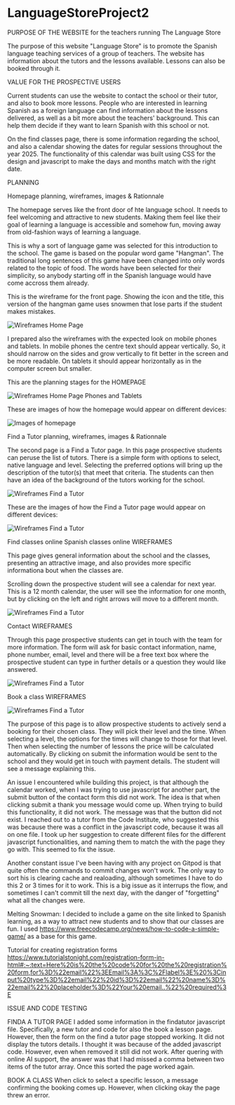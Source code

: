 # LanguageStoreProject2

PURPOSE OF THE WEBSITE for the teachers running The Language Store

The purpose of this website "Language Store" is to promote the Spanish language teaching services of a group of teachers. The website has information about the tutors and the lessons available. Lessons can also be booked through it.

VALUE FOR THE PROSPECTIVE USERS

Current students can use the website to contact the school or their tutor, and also to book more lessons. People who are interested in learning Spanish as a foreign language can find information about the lessons delivered, as well as a bit more about the teachers' background. This can help them decide if they want to learn Spanish with this school or not.

On the find classes page, there is some information regarding the school, and also a calendar showing the dates for regular sessions throughout the year 2025. The functionality of this calendar was built using CSS for the design and javascript to make the days and months match with the right date. 

PLANNING 

Homepage planning, wireframes, images & Rationnale

The homepage serves like the front door of hte language school. It needs to feel welcoming and attractive to new students. Making them feel like their goal of learning a language is accessible and somehow fun, moving away from old-fashion ways of learning a language. 

This is why a sort of language game was selected for this introduction to the school. The game is based on the popular word game "Hangman". The traditional long sentences of this game have been changed into only words related to the topic of food. The words have been selected for their simplicity, so anybody starting off in the Spanish language would have come accross them already. 

This is the wireframe for the front page. Showing the icon and the title, this version of the hangman game uses snowmen that lose parts if the student makes mistakes.

![ Wireframes Home Page](/images/wireframehomepage.png)

I prepared also the wireframes with the expected look on mobile phones and tablets. In mobile phones the centre text should appear vertically. So, it should narrow on the sides and grow vertically to fit better in the screen and be more readable. On tablets it should appear horizontally as in the computer screen but smaller. 

This are the planning stages for the HOMEPAGE

![ Wireframes Home Page Phones and Tablets](/images/wireframehomepagephonetablet.png)

These are images of how the homepage would appear on different devices:

![ Images of homepage](/images/homepageimages.png)

Find a Tutor planning, wireframes, images & Rationnale

The second page is a Find a Tutor page. In this page prospective students can peruse the list of tutors. There is a simple form with options to select, native language and level. Selecting the preferred options will bring up the description of the tutor(s) that meet that criteria. The students can then have an idea of the background of the tutors working for the school.

![ Wireframes Find a Tutor](/images/wireframefindatutor.png)

These are the images of how the Find a Tutor page would appear on different devices:

![ Wireframes Find a Tutor](/images/findatutorimages.png)

Find classes online Spanish classes online WIREFRAMES

This page gives general information about the school and the classes, presenting an attractive image, and also provides more specific informationa bout when the classes are.

Scrolling down the prospective student will see a calendar for next year. This is a 12 month calendar, the user will see the information for one month, but by clicking on the left and right arrows will move to a different month.

![ Wireframes Find a Tutor](/images/wireframespanishclassesonline.png)

Contact WIREFRAMES

Through this page prospective students can get in touch with the team for more information. The form will ask for basic contact information, name, phone number, email, level and there will be a free text box where the prospective student can type in further details or a question they would like answered. 

![ Wireframes Find a Tutor](/images/wireframesgetintouch.png)

Book a class WIREFRAMES

![ Wireframes Find a Tutor](/images/wireframespanishclassesonline.png)

The purpose of this page is to allow prospective students to actively send a booking for their chosen class. They will pick their level and the time. When selecting a level, the options for the times will change to those for that level. Then when selecting the number of lessons the price will be calculated automatically. 
By clicking on submit the information would be sent to the school and they would get in touch with payment details. The student will see a message explaining this.


An issue I encountered while building this project, is that although the calendar worked, when I was trying to use javascript for another part, the submit button of the contact form this did not work. The idea is that when clicking submit a thank you message would come up. When trying to build this functionality, it did not work. The message was that the button did not exist. I reached out to a tutor from the Code Institute, who suggested this was because there was a conflict in the javascript code, because it was all on one file. I took up her suggestion to create different files for the different javascript functionalities, and naming them to match the with the page they go with. This seemed to fix the issue. 

Another constant issue I've been having with any project on Gitpod is that quite often the commands to commit changes won't work. The only way to sort his is clearing cache and realoading, although sometimes I have to do this 2 or 3 times for it to work. This is a big issue as it interrups the flow, and sometimes I can't commit till the next day, with the danger of "forgetting" what all the changes were.

Melting Snowman: I decided to include a game on the site linked to Spanish learning, as a way to attract new students and to show that our classes are fun. I used https://www.freecodecamp.org/news/how-to-code-a-simple-game/ as a base for this game.

Tutorial for creating registration forms https://www.tutorialstonight.com/registration-form-in-html#:~:text=Here%20is%20the%20code%20for%20the%20registration%20form,for%3D%22email%22%3EEmail%3A%3C%2Flabel%3E%20%3Cinput%20type%3D%22email%22%20id%3D%22email%22%20name%3D%22email%22%20placeholder%3D%22Your%20email..%22%20required%3E


ISSUE AND CODE TESTING

FINDA A TUTOR PAGE
I added some information in the findatutor javascript file. Specifically, a new tutor and code for also the book a lesson page. However, then the form on the find a tutor page stopped working. It did not display the tutors details. I thought it was because of the added javascript code. However, even when removed it still did not work. After quering with online AI support, the answer was that I had missed a comma between two items of the tutor array. Once this sorted the page worked again.

BOOK A CLASS
When click to select a specific lesson, a message confirming the booking comes up. However, when clicking okay the page threw an error. 